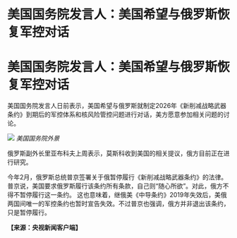 # 美国国务院发言人：美国希望与俄罗斯恢复军控对话

# 美国国务院发言人：美国希望与俄罗斯恢复军控对话

美国国务院发言人日前表示，美国希望与俄罗斯就制定2026年《新削减战略武器条约》到期后的军控体系和核风险管控问题进行对话，美方愿意参加相关问题的讨论。

![](https://inews.gtimg.com/om_bt/OOdgUXRpzGzweVPuMwudJXDsaID1fcFSl7Vp9zIsznbDsAA/1000)
_美国国务院外景_

俄罗斯副外长里亚布科夫上周表示，莫斯科收到美国的相关提议，俄方目前正在进行研究。

今年2月，俄罗斯总统普京签署关于俄暂停履行《新削减战略武器条约》的法律。普京说，美国要求俄罗斯履行该条约所有条款，自己则“随心所欲”。对此，俄方不得不暂停履行这一条约。
这也意味着，继俄美《中导条约》2019年失效后，美俄两国间唯一的军控条约也暂时宣告失效。不过普京也强调，俄方并非退出该条约，只是暂停履行。

**【来源：央视新闻客户端】**

